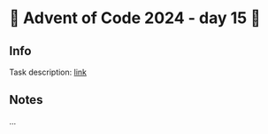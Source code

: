 # 🎄 Advent of Code 2024 - day 15 🎄

## Info

Task description: [link](https://adventofcode.com/2024/day/15)

## Notes

...